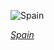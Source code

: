 
![Spain](https://www.gstatic.com/prettyearth/assets/full/1371.jpg)

*[Spain](https://www.google.com/maps/@39.200039,-0.240841,19z/data=!3m1!1e3)*
